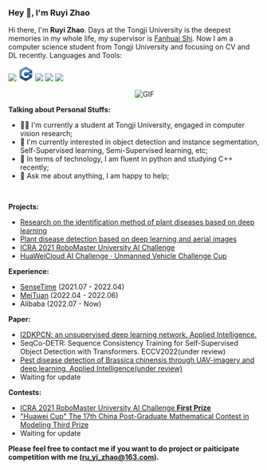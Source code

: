 ### Hey 👋, I'm Ruyi Zhao

Hi there, I'm **Ruyi Zhao**. Days at the Tongji University is the deepest memories in my whole life, my supervisor is [Fanhuai Shi](https://baike.baidu.com/item/%E7%9F%B3%E7%B9%81%E6%A7%90/49755710?fr=aladdin). Now I am a computer science student from Tongji University and focusing on CV and DL recently. Languages and Tools:

<code><img height="30" src="https://upload.wikimedia.org/wikipedia/commons/thumb/c/c3/Python-logo-notext.svg/220px-Python-logo-notext.svg.png"></code>
<code><img height="30" src="https://raw.githubusercontent.com/github/explore/80688e429a7d4ef2fca1e82350fe8e3517d3494d/topics/cpp/cpp.png"></code>
<code><img height="30" src="https://upload.wikimedia.org/wikipedia/commons/thumb/9/92/LaTeX_logo.svg/1599px-LaTeX_logo.svg.png"></code>
<code><img height="30" src="https://upload.wikimedia.org/wikipedia/commons/thumb/7/74/Arch_Linux_logo.svg/250px-Arch_Linux_logo.svg.png"></code>
<code><img height="30" src="https://upload.wikimedia.org/wikipedia/commons/9/96/Pytorch_logo.png"></code>


<img align="right" alt="GIF" width="250px" src="https://i.pinimg.com/originals/e4/26/70/e426702edf874b181aced1e2fa5c6cde.gif" />
<br />

**Talking about Personal Stuffs:**

- 👨‍💻 I'm currently a student at Tongji University, engaged in computer vision research;
- 🌱 I'm currently interested in object detection and instance segmentation, Self-Supervised learning, Semi-Supervised learning, etc;
- 🤔 In terms of technology, I am fluent in python and studying C++ recently;
- 💬 Ask me about anything, I am happy to help;

<br />

**Projects:**
+ [Research on the identification method of plant diseases based on deep learning](https://github.com/AKU-hub/I2DKPCN)
+ [Plant disease detection based on deep learning and aerial images](https://github.com/AKU-hub/PDD)
+ [ICRA 2021 RoboMaster University AI Challenge](https://github.com/AKU-hub/ICRA2021)
+ [HuaWeiCloud AI Challenge · Unmanned Vehicle Challenge Cup](https://github.com/AKU-hub/HWCloud2021)

**Experience:**
+ [SenseTime](https://github.com/AKU-hub/SeqCo-DETR) (2021.07 - 2022.04)
+ [MeiTuan](https://github.com/meituan/YOLOv6) (2022.04 - 2022.06)
+ Alibaba (2022.07 - Now)

**Paper:**
+ [I2DKPCN: an unsupervised deep learning network. Applied Intelligence.](https://link.springer.com/article/10.1007/s10489-021-03007-9)
+ SeqCo-DETR: Sequence Consistency Training for Self-Supervised Object Detection with Transformers. ECCV2022(under review)
+ [Pest disease detection of Brassica chinensis through UAV-imagery and deep learning. Applied Intelligence(under review)](https://github.com/AKU-hub/PDD)
+ Waiting for update

**Contests:**
+ [ICRA 2021 RoboMaster University AI Challenge **First Prize**](https://www.robomaster.com/zh-CN/robo/icra?djifrom=nav)
+ ["Huawei Cup" The 17th China Post-Graduate Mathematical Contest in Modeling Third Prize](https://cpipc.acge.org.cn/)
+ Waiting for update

**Please feel free to contact me if you want to do project or paiticipate competition with me (ru_yi_zhao@163.com).**